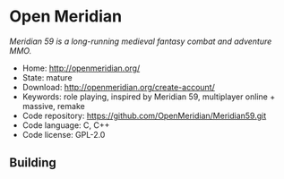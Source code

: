 # Open Meridian

_Meridian 59 is a long-running medieval fantasy combat and adventure MMO._

- Home: http://openmeridian.org/
- State: mature
- Download: http://openmeridian.org/create-account/
- Keywords: role playing, inspired by Meridian 59, multiplayer online + massive, remake
- Code repository: https://github.com/OpenMeridian/Meridian59.git
- Code language: C, C++
- Code license: GPL-2.0

## Building


